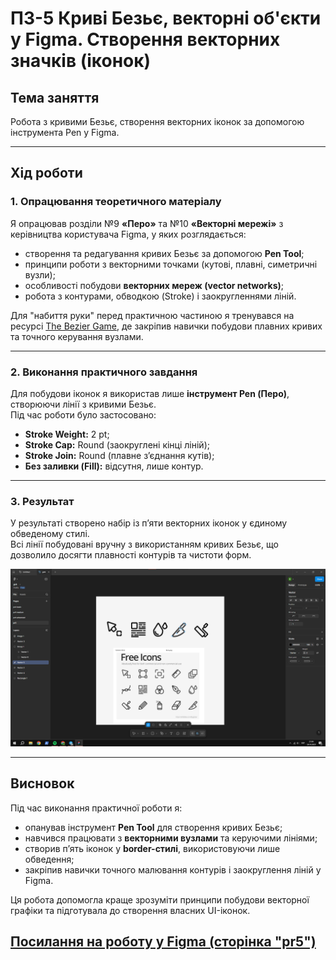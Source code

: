 # ПЗ-5 Криві Безьє, векторні об'єкти у Figma. Створення векторних значків (іконок)

## Тема заняття  
Робота з кривими Безьє, створення векторних іконок за допомогою інструмента Pen у Figma.  

---

## Хід роботи  

### 1. Опрацювання теоретичного матеріалу  
Я опрацював розділи №9 **«Перо»** та №10 **«Векторні мережі»** з керівництва користувача Figma, у яких розглядається:  
- створення та редагування кривих Безьє за допомогою **Pen Tool**;  
- принципи роботи з векторними точками (кутові, плавні, симетричні вузли);  
- особливості побудови **векторних мереж (vector networks)**;  
- робота з контурами, обводкою (Stroke) і заокругленнями ліній.  

Для "набиття руки" перед практичною частиною я тренувався на ресурсі [The Bezier Game](https://bezier.method.ac/?authuser=0), де закріпив навички побудови плавних кривих та точного керування вузлами.

---

### 2. Виконання практичного завдання  
Для побудови іконок я використав лише **інструмент Pen (Перо)**, створюючи лінії з кривими Безьє.  
Під час роботи було застосовано:
- **Stroke Weight:** 2 pt;  
- **Stroke Cap:** Round (заокруглені кінці ліній);  
- **Stroke Join:** Round (плавне з’єднання кутів);  
- **Без заливки (Fill):** відсутня, лише контур.  

---

### 3. Результат  
У результаті створено набір із п’яти векторних іконок у єдиному обведеному стилі.  
Всі лінії побудовані вручну з використанням кривих Безьє, що дозволило досягти плавності контурів та чистоти форм.

![Робоче середовище Figma з іконками](images/result.png)  

---

## Висновок  
Під час виконання практичної роботи я:  
- опанував інструмент **Pen Tool** для створення кривих Безьє;  
- навчився працювати з **векторними вузлами** та керуючими лініями;  
- створив п’ять іконок у **border-стилі**, використовуючи лише обведення;  
- закріпив навички точного малювання контурів і заокруглення ліній у Figma.  

Ця робота допомогла краще зрозуміти принципи побудови векторної графіки та підготувала до створення власних UI-іконок.  

## [Посилання на роботу у Figma (сторінка "pr5")](https://www.figma.com/design/XKeWMfdrukhDuCxJJBvJUd/pr5?m=auto&t=hxcYyG7aS07IdWQb-6)
